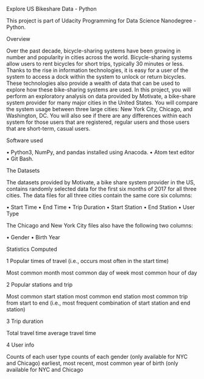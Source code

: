 Explore US Bikeshare Data - Python

This project is part of Udacity Programming for Data Science Nanodegree - Python.

Overview 

Over the past decade, bicycle-sharing systems have been growing in number and popularity in cities across the world. Bicycle-sharing systems allow users to rent bicycles for short trips, typically 30 minutes or less. Thanks to the rise in information technologies, it is easy for a user of the system to access a dock within the system to unlock or return bicycles. These technologies also provide a wealth of data that can be used to explore how these bike-sharing systems are used.
In this project, you will perform an exploratory analysis on data provided by Motivate, a bike-share system provider for many major cities in the United States. You will compare the system usage between three large cities: New York City, Chicago, and Washington, DC. You will also see if there are any differences within each system for those users that are registered, regular users and those users that are short-term, casual users.

Software used

•	Python3, NumPy, and pandas installed using Anacoda.
•	Atom text editor 
•	Git Bash.

The Datasets

The datasets provided by Motivate, a bike share system provider in the US, contains randomly selected data for the first six months of 2017 for all three cities. The data files for all three cities contain the same core six columns:

•	Start Time
•	End Time
•	Trip Duration
•	Start Station
•	End Station
•	User Type

	
The Chicago and New York City files also have the following two columns:

•	Gender
•	Birth Year

Statistics Computed 

1 Popular times of travel (i.e., occurs most often in the start time)

   Most common month most common day of week most common hour of day 

2 Popular stations and trip

   Most common start station most common end station most common trip from start to end (i.e., most frequent combination of start station and end station) 

3 Trip duration

   Total travel time average travel time 

4 User info
   
  Counts of each user type counts of each gender (only available for NYC and Chicago) earliest, most recent, most common year of birth (only available for NYC and Chicago
